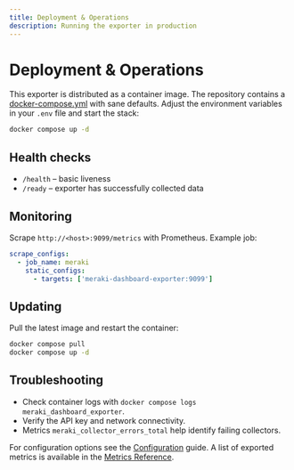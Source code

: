 ```yaml
---
title: Deployment & Operations
description: Running the exporter in production
---
```


# Deployment & Operations

This exporter is distributed as a container image. The repository contains a [docker-compose.yml](https://github.com/rknightion/meraki-dashboard-exporter/blob/main/docker-compose.yml) with sane defaults. Adjust the environment variables in your `.env` file and start the stack:

```bash
docker compose up -d
```

## Health checks
- `/health` – basic liveness
- `/ready` – exporter has successfully collected data

## Monitoring
Scrape `http://<host>:9099/metrics` with Prometheus. Example job:
```yaml
scrape_configs:
  - job_name: meraki
    static_configs:
      - targets: ['meraki-dashboard-exporter:9099']
```

## Updating
Pull the latest image and restart the container:
```bash
docker compose pull
docker compose up -d
```

## Troubleshooting
- Check container logs with `docker compose logs meraki_dashboard_exporter`.
- Verify the API key and network connectivity.
- Metrics `meraki_collector_errors_total` help identify failing collectors.

For configuration options see the [Configuration](config.md) guide. A list of
exported metrics is available in the [Metrics Reference](metrics/metrics.md).
